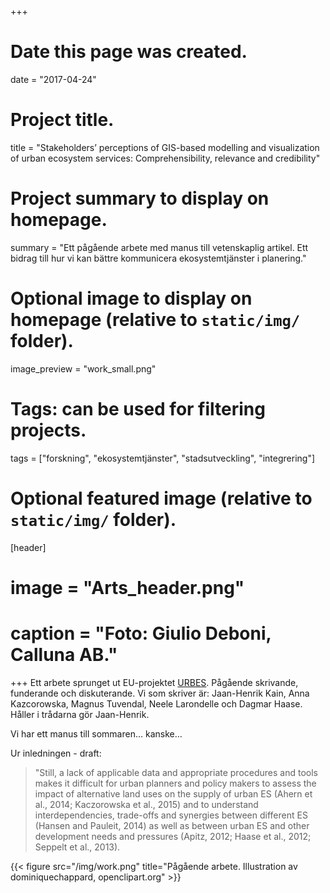 +++
# Date this page was created.
date = "2017-04-24"

# Project title.
title = "Stakeholders’ perceptions of GIS-based modelling and visualization of urban ecosystem services: Comprehensibility, relevance and credibility"

# Project summary to display on homepage.
summary = "Ett pågående arbete med manus till vetenskaplig artikel. Ett bidrag till hur vi kan bättre kommunicera ekosystemtjänster i planering."

# Optional image to display on homepage (relative to `static/img/` folder).
image_preview = "work_small.png"

# Tags: can be used for filtering projects.
tags = ["forskning", "ekosystemtjänster", "stadsutveckling", "integrering"]

# Optional featured image (relative to `static/img/` folder).
[header]
# image = "Arts_header.png"
# caption = "Foto: Giulio Deboni, Calluna AB."


+++
Ett arbete sprunget ut EU-projektet [URBES](https://www.mistraurbanfutures.org/en/project/urbes-urban-biodiversity-and-ecosystem-services). Pågående skrivande, funderande och diskuterande. Vi som skriver är: Jaan-Henrik Kain, Anna Kazcorowska, Magnus Tuvendal, Neele Larondelle och Dagmar Haase. Håller i trådarna gör Jaan-Henrik. 

Vi har ett manus till sommaren… kanske…

Ur inledningen - draft:

>"Still, a lack of applicable data and appropriate procedures and tools makes it difficult for urban planners and policy makers to assess the impact of alternative land uses on the supply of urban ES (Ahern et al., 2014; Kaczorowska et al., 2015) and to understand interdependencies, trade-offs and synergies between different ES (Hansen and Pauleit, 2014) as well as between urban ES and other development needs and pressures (Apitz, 2012; Haase et al., 2012; Seppelt et al., 2013). 



{{< figure src="/img/work.png" title="Pågående arbete. Illustration av dominiquechappard, openclipart.org" >}}
